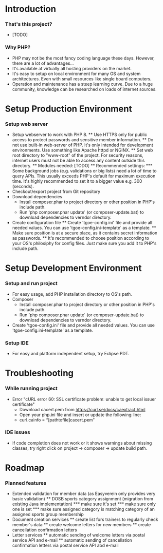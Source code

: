 # Introduction
### That's this project?
* [TODO]

### Why PHP?
* PHP may not be the most fancy coding language these days. However, there are a lot of advantages...
* It's available at virtually all hosting providers on the market.
* It's easy to setup on local environment for many OS and system architectures. Even with small resources like single board computers.
* Operation and maintenance has a steep learning curve. Due to a huge community, knowledge can be researched on loads of internet sources.

# Setup Production Environment
### Setup web server
* Setup webserver to work with PHP 8.
** Use HTTPS only for public access to protect passwords and sensitive member information.
** Do not use built-in web-server of PHP. It's only intended for development environments. Use something like Apache httpd or NGINX.
** Set web root directory to "www-root" of the project. For security reasons, internet users must not be able to access any content outside this directory.
** Modules needed: [TODO]
** Recommended settings:
*** Some background jobs (e.g. validations or big lists) need a lot of time to query APIs. This usually exceeds PHP's default for maximum execution time. It's highly recommended to set it to a bigger value e.g. 300 (seconds).
* Checkout/export project from Git repository
* Download dependencies
	* Install composer.phar to project directory or other position in PHP's include path.
	* Run 'php composer.phar update' (or composer-update.bat) to download dependencies to verndor directory.
* Create configuration file
** Create 'tgoe-config.ini' file and provide all needed values. You can use 'tgoe-config.ini-template' as a template.
** Make sure position is at a secure place, as it contains secret information as passwords.
** It's recommended to choose position according to your OS's philosiphy for config files. Just make sure you add it to PHP's include path.

# Setup Development Environment
### Setup and run project
* For easy usage, add PHP installation directory to OS's path.
* Composer
	* Install composer.phar to project directory or other position in PHP's include path.
	* Run 'php composer.phar update' (or composer-update.bat) to download dependencies to verndor directory.
* Create 'tgoe-config.ini' file and provide all needed values. You can use 'tgoe-config.ini-template' as a template.

### Setup IDE
* For easy and platform independent setup, try Eclipse PDT.


# Troubleshooting
### While running project

* Error "cURL error 60: SSL certificate problem: unable to get local issuer certificate"
	* Download cacert.pem from https://curl.se/docs/caextract.html
	* Open your php.ini file and insert or update the following line:
	* curl.cainfo = “[pathtofile]cacert.pem”

### IDE issues
* If code completion does not work or it shows warnings about missing classes, try right click on project -> composer -> update build path.

# Roadmap
### Planned features
* Extended validation for member data (as Easyverein only provides very basic validation)
** DOSB sports category assignment (migration from existing Java implementation)
*** make sure it's set
*** make sure only one is set
*** make sure assigned category is matching category of an assigned sports group membership
* Document creation services
** create list fors trainers to regularly check member's data
** create welcome letters for new members
** create cancellation confirmation letters
* Letter services
** automatic sending of welcome letters via postal service API and e-mail
** automatic sending of cancellation confirmation letters via postal service API abd e-mail
